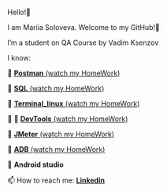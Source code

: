 Hello!👋 

I am Mariia Soloveva. 
Welcome to my GitHub!:tulip:

I’m a student on QA Course by Vadim Ksenzov 

I know:

:small_blue_diamond: [**Postman** (watch my HomeWork)](https://github.com/Mariia-Solo/Postman)

:small_blue_diamond: [**SQL** (watch my HomeWork)](https://github.com/Mariia-Solo/SQL)

:small_blue_diamond: [**Terminal_linux** (watch my HomeWork)](https://github.com/Mariia-Solo/Terminal_linux/blob/main/README.md)

:small_blue_diamond: 🎥 [**DevTools** (watch my HomeWork)](https://youtu.be/XZHQiMQqTos)

:small_blue_diamond: [**JMeter** (watch my HomeWork)](https://github.com/Mariia-Solo/JMeter)

:small_blue_diamond: [**ADB** (watch my HomeWork)](https://github.com/Mariia-Solo/ADB)

:small_blue_diamond: **Android studio**

📫 How to reach me: **[Linkedin](https://www.linkedin.cn/in/maria-soloveva-13a7aa224/)**





    
<!---
Mariia-Solo/Mariia-Solo is a ✨ special ✨ repository because its `README.md` (this file) appears on your GitHub profile.
You can click the Preview link to take a look at your changes.
--->
